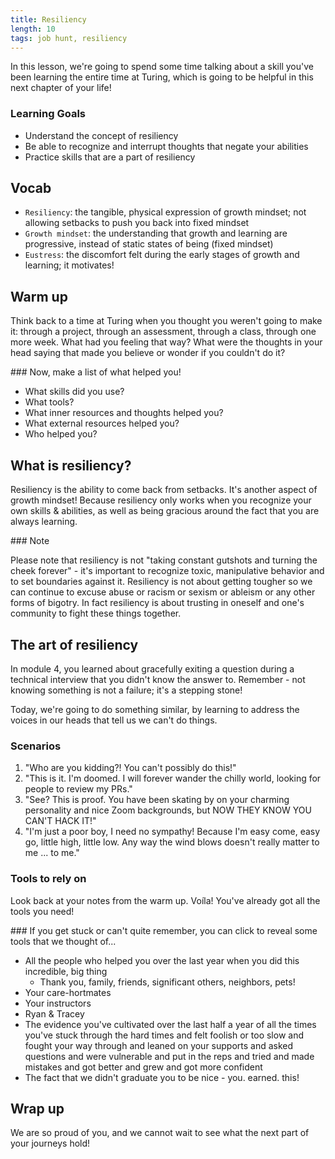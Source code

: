 ```yaml
---
title: Resiliency
length: 10
tags: job hunt, resiliency
---
```


In this lesson, we're going to spend some time talking about a skill you've been learning the entire time at Turing, which is going to be helpful in this next chapter of your life!

### Learning Goals

- Understand the concept of resiliency
- Be able to recognize and interrupt thoughts that negate your abilities
- Practice skills that are a part of resiliency

## Vocab

- `Resiliency`: the tangible, physical expression of growth mindset; not allowing setbacks to push you back into fixed mindset
- `Growth mindset`: the understanding that growth and learning are progressive, instead of static states of being (fixed mindset)
- `Eustress`: the discomfort felt during the early stages of growth and learning; it motivates!

## Warm up

Think back to a time at Turing when you thought you weren't going to make it: through a project, through an assessment, through a class, through one more week. What had you feeling that way? What were the thoughts in your head saying that made you believe or wonder if you couldn't do it?

<section class="call-to-action">
### Now, make a list of what helped you!  

- What skills did you use?
- What tools?
- What inner resources and thoughts helped you?
- What external resources helped you?
- Who helped you?
</section>

## What is resiliency?

Resiliency is the ability to come back from setbacks. It's another aspect of growth mindset! Because resiliency only works when you recognize your own skills & abilities, as well as being gracious around the fact that you are always learning.

<section class="note">
### Note

Please note that resiliency is not "taking constant gutshots and turning the cheek forever" - it's important to recognize toxic, manipulative behavior and to set boundaries against it. Resiliency is not about getting tougher so we can continue to excuse abuse or racism or sexism or ableism or any other forms of bigotry. In fact resiliency is about trusting in oneself and one's community to fight these things together.
</section>

## The art of resiliency

In module 4, you learned about gracefully exiting a question during a technical interview that you didn't know the answer to. Remember - not knowing something is not a failure; it's a stepping stone! 

Today, we're going to do something similar, by learning to address the voices in our heads that tell us we can't do things.

### Scenarios

1. "Who are you kidding?! You can't possibly do this!"
1. "This is it. I'm doomed. I will forever wander the chilly world, looking for people to review my PRs."
1. "See? This is proof. You have been skating by on your charming personality and nice Zoom backgrounds, but NOW THEY KNOW YOU CAN'T HACK IT!"
1. "I'm just a poor boy, I need no sympathy! Because I'm easy come, easy go, little high, little low. Any way the wind blows doesn't really matter to me ... to me."

### Tools to rely on

Look back at your notes from the warm up. Voíla! You've already got all the tools you need!

<section class="answer">
### If you get stuck or can't quite remember, you can click to reveal some tools that we thought of...

- All the people who helped you over the last year when you did this incredible, big thing
  - Thank you, family, friends, significant others, neighbors, pets!
- Your care-hortmates 
- Your instructors
- Ryan & Tracey
- The evidence you've cultivated over the last half a year of all the times you've stuck through the hard times and felt foolish or too slow and fought your way through and leaned on your supports and asked questions and were vulnerable and put in the reps and tried and made mistakes and got better and grew and got more confident
- The fact that we didn't graduate you to be nice - you. earned. this!
</section>

## Wrap up

We are so proud of you, and we cannot wait to see what the next part of your journeys hold!